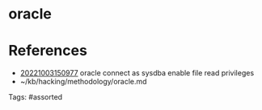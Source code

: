 # oracle

# References
- [20221003150977](/zet/20221003150977/README.md) oracle connect as sysdba enable file read privileges
- ~/kb/hacking/methodology/oracle.md

Tags:
    #assorted

